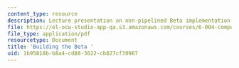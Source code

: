 ```yaml
---
content_type: resource
description: Lecture presentation on non-pipelined Beta implementation.
file: https://ol-ocw-studio-app-qa.s3.amazonaws.com/courses/6-004-computation-structures-spring-2009/1b95818bb8a4cd883622cb827cf30967_MIT6_004s09_lec14.pdf
file_type: application/pdf
resourcetype: Document
title: 'Building the Beta '
uid: 1b95818b-b8a4-cd88-3622-cb827cf30967
---
```

